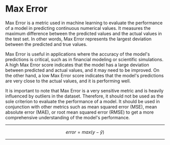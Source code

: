# Max Error

Max Error is a metric used in machine learning to evaluate the performance of a model in predicting continuous numerical values. It measures the maximum difference between the predicted values and the actual values in the test set. In other words, Max Error represents the largest deviation between the predicted and true values.

Max Error is useful in applications where the accuracy of the model's predictions is critical, such as in financial modeling or scientific simulations. A high Max Error score indicates that the model has a large deviation between predicted and actual values, and it may need to be improved. On the other hand, a low Max Error score indicates that the model's predictions are very close to the actual values, and it is performing well.

It is important to note that Max Error is a very sensitive metric and is heavily influenced by outliers in the dataset. Therefore, it should not be used as the sole criterion to evaluate the performance of a model. It should be used in conjunction with other metrics such as mean squared error (MSE), mean absolute error (MAE), or root mean squared error (RMSE) to get a more comprehensive understanding of the model's performance.

****
$$error = max(y - \hat y)$$
****
